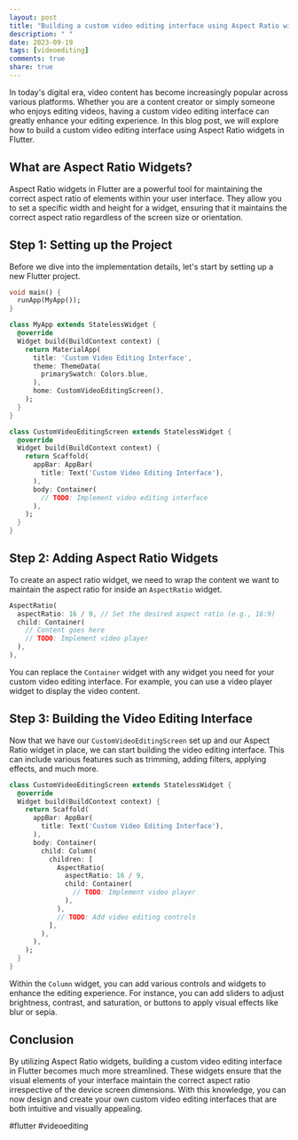 ```yaml
---
layout: post
title: "Building a custom video editing interface using Aspect Ratio widgets in Flutter"
description: " "
date: 2023-09-19
tags: [videoediting]
comments: true
share: true
---
```


In today's digital era, video content has become increasingly popular across various platforms. Whether you are a content creator or simply someone who enjoys editing videos, having a custom video editing interface can greatly enhance your editing experience. In this blog post, we will explore how to build a custom video editing interface using Aspect Ratio widgets in Flutter.

## What are Aspect Ratio Widgets?

Aspect Ratio widgets in Flutter are a powerful tool for maintaining the correct aspect ratio of elements within your user interface. They allow you to set a specific width and height for a widget, ensuring that it maintains the correct aspect ratio regardless of the screen size or orientation.

## Step 1: Setting up the Project

Before we dive into the implementation details, let's start by setting up a new Flutter project.

```dart
void main() {
  runApp(MyApp());
}

class MyApp extends StatelessWidget {
  @override
  Widget build(BuildContext context) {
    return MaterialApp(
      title: 'Custom Video Editing Interface',
      theme: ThemeData(
        primarySwatch: Colors.blue,
      ),
      home: CustomVideoEditingScreen(),
    );
  }
}

class CustomVideoEditingScreen extends StatelessWidget {
  @override
  Widget build(BuildContext context) {
    return Scaffold(
      appBar: AppBar(
        title: Text('Custom Video Editing Interface'),
      ),
      body: Container(
        // TODO: Implement video editing interface
      ),
    );
  }
}
```

## Step 2: Adding Aspect Ratio Widgets

To create an aspect ratio widget, we need to wrap the content we want to maintain the aspect ratio for inside an `AspectRatio` widget.

```dart
AspectRatio(
  aspectRatio: 16 / 9, // Set the desired aspect ratio (e.g., 16:9)
  child: Container(
    // Content goes here
    // TODO: Implement video player
  ),
),
```

You can replace the `Container` widget with any widget you need for your custom video editing interface. For example, you can use a video player widget to display the video content.

## Step 3: Building the Video Editing Interface

Now that we have our `CustomVideoEditingScreen` set up and our Aspect Ratio widget in place, we can start building the video editing interface. This can include various features such as trimming, adding filters, applying effects, and much more.

```dart
class CustomVideoEditingScreen extends StatelessWidget {
  @override
  Widget build(BuildContext context) {
    return Scaffold(
      appBar: AppBar(
        title: Text('Custom Video Editing Interface'),
      ),
      body: Container(
        child: Column(
          children: [
            AspectRatio(
              aspectRatio: 16 / 9,
              child: Container(
                // TODO: Implement video player
              ),
            ),
            // TODO: Add video editing controls
          ],
        ),
      ),
    );
  }
}
```

Within the `Column` widget, you can add various controls and widgets to enhance the editing experience. For instance, you can add sliders to adjust brightness, contrast, and saturation, or buttons to apply visual effects like blur or sepia.

## Conclusion

By utilizing Aspect Ratio widgets, building a custom video editing interface in Flutter becomes much more streamlined. These widgets ensure that the visual elements of your interface maintain the correct aspect ratio irrespective of the device screen dimensions. With this knowledge, you can now design and create your own custom video editing interfaces that are both intuitive and visually appealing.

#flutter #videoediting